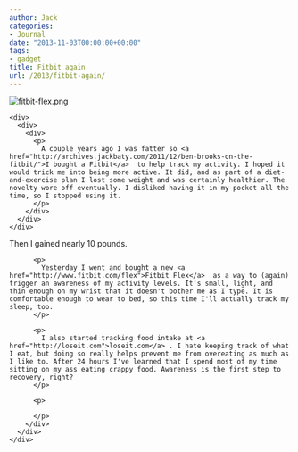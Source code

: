 ```yaml
---
author: Jack
categories:
- Journal
date: "2013-11-03T00:00:00+00:00"
tags:
- gadget
title: Fitbit again
url: /2013/fitbit-again/
---
```


<div>
  <div>
    <div>
      <div>
        <div>
          <div>
            <div>
              <div>
                <img alt="fitbit-flex.png" src="/img/imported/fitbit-flex.png" />
              </div></p>
            </div></p>
          </div>
        </div>
      </div>
    </div>
    
    <div>
      <div>
        <div>
          <p>
            A couple years ago I was fatter so <a href="http://archives.jackbaty.com/2011/12/ben-brooks-on-the-fitbit/">I bought a Fitbit</a>  to help track my activity. I hoped it would trick me into being more active. It did, and as part of a diet-and-exercise plan I lost some weight and was certainly healthier. The novelty wore off eventually. I disliked having it in my pocket all the time, so I stopped using it.
          </p>
        </div>
      </div>
    </div>
  </div>
  
  <div>
    <div>
      <div>
        <div>
          <p>
            Then I gained nearly 10 pounds. 
          </p>
          
          <p>
            Yesterday I went and bought a new <a href="http://www.fitbit.com/flex">Fitbit Flex</a>  as a way to (again) trigger an awareness of my activity levels. It's small, light, and thin enough on my wrist that it doesn't bother me as I type. It is comfortable enough to wear to bed, so this time I'll actually track my sleep, too.
          </p>
          
          <p>
            I also started tracking food intake at <a href="http://loseit.com">loseit.com</a> . I hate keeping track of what I eat, but doing so really helps prevent me from overeating as much as I like to. After 24 hours I've learned that I spend most of my time sitting on my ass eating crappy food. Awareness is the first step to recovery, right?
          </p>
          
          <p>
             
          </p>
        </div>
      </div>
    </div>
  </div>
</div>